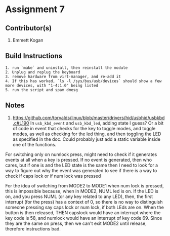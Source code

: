 # Assignment 7
## Contributor(s)
1. Emmett Kogan

## Build Instructions

    1. run `make` and uninstall, then reinstall the module
    2. Unplug and replug the keyboard
    3. remove hardware from virt-manager, and re-add it
    4. If this has worked, `ls -l /sys/bus/usb/devices` should show a few more devices, with "1-4:1.0" being listed
    5. run the script and spam dmesg



## Notes
1. https://github.com/torvalds/linux/blob/master/drivers/hid/usbhid/usbkbd.c#L190
In `usb_kbd_event` and `usb_kbd_led`, adding state I guess? Or a bit of code in event that checks for the key to toggle modes, and toggle modes, as well as checking for the led thing, and then toggling the LED as specified in the doc. Could probably just add a static variable inside one of the functions.

For switching only on numlock press, might need to check if it generates events at all when a key is pressed. If no event is generated, then who cares, but if one is and the LED state is the same then I need to look for a way to figure out why the event was generated to see if there is a way to check if caps lock or if num lock was pressed

For the idea of switching from MODE2 to MODE1 when num lock is pressed, this is impossible because, when in MODE2, NUML led is on. If the LED is on, and you press NUML (or any key related to any LED), then, the first interrupt (for the press) has a context of 0, so there is no way to distinguish someone pressing say caps lock or num lock, if both LEds are on. When the button is then released, THEN capslock would have an interrupt where the key code is 58, and numlock would have an interrupt of key code 69. Since they are the same on press, then we can't exit MODE2 until release, therefore instructions bad.
